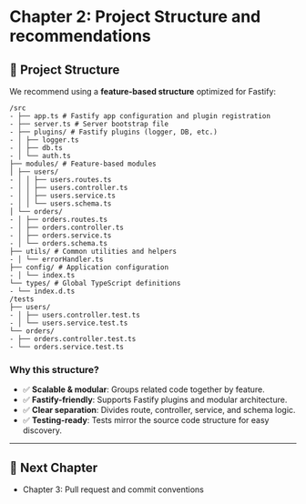 # Chapter 2: Project Structure and recommendations

## 📂 Project Structure

We recommend using a **feature-based structure** optimized for Fastify:

```
/src
- ├── app.ts # Fastify app configuration and plugin registration
- ├── server.ts # Server bootstrap file
- ├── plugins/ # Fastify plugins (logger, DB, etc.)
- │ ├── logger.ts
- │ ├── db.ts
- │ └── auth.ts
├── modules/ # Feature-based modules
│ ├── users/
- │ │ ├── users.routes.ts
- │ │ ├── users.controller.ts
- │ │ ├── users.service.ts
- │ │ └── users.schema.ts
│ └── orders/
- │ ├── orders.routes.ts
- │ ├── orders.controller.ts
- │ ├── orders.service.ts
- │ └── orders.schema.ts
├── utils/ # Common utilities and helpers
- │ └── errorHandler.ts
├── config/ # Application configuration
- │ └── index.ts
└── types/ # Global TypeScript definitions
- └── index.d.ts
/tests
├── users/
- │ ├── users.controller.test.ts
- │ └── users.service.test.ts
└── orders/
- ├── orders.controller.test.ts
- └── orders.service.test.ts
```

### Why this structure?
- ✅ **Scalable & modular**: Groups related code together by feature.
- ✅ **Fastify-friendly**: Supports Fastify plugins and modular architecture.
- ✅ **Clear separation**: Divides route, controller, service, and schema logic.
- ✅ **Testing-ready**: Tests mirror the source code structure for easy discovery.

---

## 📌 Next Chapter

- Chapter 3: Pull request and commit conventions